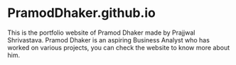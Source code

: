 # PramodDhaker.github.io
This is the portfolio website of Pramod Dhaker made by Prajjwal Shrivastava.
Pramod Dhaker is an aspiring Business Analyst who has worked on various projects, you can check the website to know more about him.
